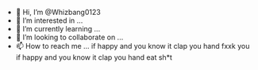 - 👋 Hi, I’m @Whizbang0123
- 👀 I’m interested in ...
- 🌱 I’m currently learning ...
- 💞️ I’m looking to collaborate on ...
- 📫 How to reach me ...
if happy and you know it clap you hand
fxxk you
if happy and you know it clap you hand
eat sh*t
<!---
Whizbang0123/Whizbang0123 is a ✨ special ✨ repository because its `README.md` (this file) appears on your GitHub profile.
You can click the Preview link to take a look at your changes.
--->
